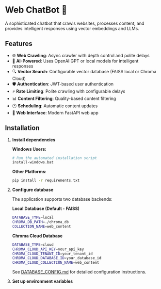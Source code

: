 # Web ChatBot 🤖

A sophisticated chatbot that crawls websites, processes content, and provides intelligent responses using vector embeddings and LLMs.

## Features

- 🌐 **Web Crawling**: Async crawler with depth control and polite delays
- 🧠 **AI-Powered**: Uses OpenAI GPT or local models for intelligent responses
- 🔍 **Vector Search**: Configurable vector database (FAISS local or Chroma Cloud)
- 🛡️ **Authentication**: JWT-based user authentication
- ⚡ **Rate Limiting**: Polite crawling with configurable delays
- 📊 **Content Filtering**: Quality-based content filtering
- 🕐 **Scheduling**: Automatic content updates
- 🌈 **Web Interface**: Modern FastAPI web app

## Installation

1. **Install dependencies**

   **Windows Users:**
   ```bash
   # Run the automated installation script
   install-windows.bat
   ```
   
   **Other Platforms:**
   ```bash
   pip install -r requirements.txt
   ```

2. **Configure database**
   
   The application supports two database backends:
   
   **Local Database (Default - FAISS)**
   ```bash
   DATABASE_TYPE=local
   CHROMA_DB_PATH=./chroma_db
   COLLECTION_NAME=web_content
   ```
   
   **Chroma Cloud Database**
   ```bash
   DATABASE_TYPE=cloud
   CHROMA_CLOUD_API_KEY=your_api_key
   CHROMA_CLOUD_TENANT_ID=your_tenant_id
   CHROMA_CLOUD_DATABASE_ID=your_database_id
   CHROMA_CLOUD_COLLECTION_NAME=web_content
   ```
   
   See [DATABASE_CONFIG.md](DATABASE_CONFIG.md) for detailed configuration instructions.

3. **Set up environment variables**
